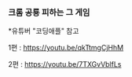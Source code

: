 ### 크롬 공룡 피하는 그 게임

*유튜버 "코딩애플" 참고

1편 : https://youtu.be/qkTtmgCjHhM

2편 : https://youtu.be/7TXGvVblfLs
